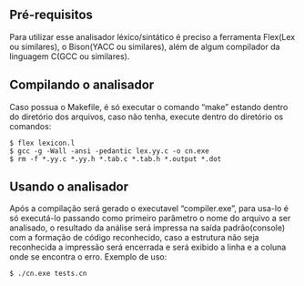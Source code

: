 ## Pré-requisitos
Para utilizar esse analisador léxico/sintático é preciso a ferramenta Flex(Lex ou similares), o Bison(YACC ou similares), além de algum compilador da linguagem C(GCC ou similares).

## Compilando o analisador
Caso possua o Makefile, é só executar o comando “make” estando dentro do diretório dos arquivos, caso não tenha, execute dentro do diretório os comandos:
```SHELL
$ flex lexicon.l
$ gcc -g -Wall -ansi -pedantic lex.yy.c -o cn.exe
$ rm -f *.yy.c *.yy.h *.tab.c *.tab.h *.output *.dot
```

## Usando o analisador
Após a compilação será gerado o executavel “compiler.exe”, para usa-lo é só executá-lo passando como primeiro parâmetro o nome do arquivo a ser analisado, o resultado da análise será impressa na saída padrão(console) com a formação de código reconhecido, caso a estrutura não seja reconhecida a impressão será encerrada e será exibido a linha e a coluna onde se encontra o erro. Exemplo de uso:
```SHELL
$ ./cn.exe tests.cn
```